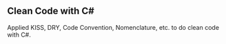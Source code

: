 ## Clean Code with C#
Applied KISS, DRY, Code Convention, Nomenclature, etc. to do clean code with C#.
